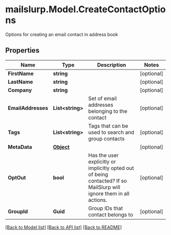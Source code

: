 # mailslurp.Model.CreateContactOptions
Options for creating an email contact in address book
## Properties

Name | Type | Description | Notes
------------ | ------------- | ------------- | -------------
**FirstName** | **string** |  | [optional] 
**LastName** | **string** |  | [optional] 
**Company** | **string** |  | [optional] 
**EmailAddresses** | **List&lt;string&gt;** | Set of email addresses belonging to the contact | [optional] 
**Tags** | **List&lt;string&gt;** | Tags that can be used to search and group contacts | [optional] 
**MetaData** | [**Object**]() |  | [optional] 
**OptOut** | **bool** | Has the user explicitly or implicitly opted out of being contacted? If so MailSlurp will ignore them in all actions. | [optional] 
**GroupId** | **Guid** | Group IDs that contact belongs to | [optional] 

[[Back to Model list]](../README#documentation-for-models) [[Back to API list]](../README#documentation-for-api-endpoints) [[Back to README]](../README)

